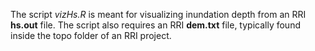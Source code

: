 The script *vizHs.R* is meant for visualizing inundation depth from an RRI **hs.out** file. The script also requires an RRI **dem.txt** file, typically found inside the topo folder of an RRI project.
